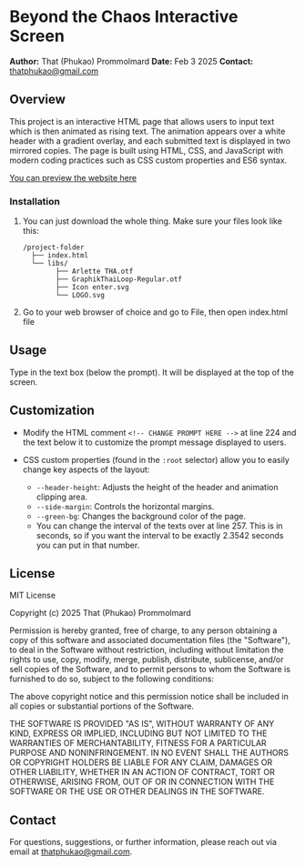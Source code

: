 # Beyond the Chaos Interactive Screen

**Author:** That (Phukao) Prommolmard
**Date:** Feb 3 2025
**Contact:** [thatphukao@gmail.com](mailto:thatphukao@gmail.com)

## Overview

This project is an interactive HTML page that allows users to input text which is then animated as rising text. The animation appears over a white header with a gradient overlay, and each submitted text is displayed in two mirrored copies. The page is built using HTML, CSS, and JavaScript with modern coding practices such as CSS custom properties and ES6 syntax.

[You can preview the website here](http://htmlpreview.github.io/?https://github.com/Thatphukao/bangkok-prompts/blob/main/index.html)

### Installation

1. You can just download the whole thing. Make sure your files look like this:

   ```
   /project-folder
     ├── index.html
     └── libs/
           ├── Arlette THA.otf
           ├── GraphikThaiLoop-Regular.otf
           ├── Icon enter.svg
           └── LOGO.svg
   ```
2. Go to your web browser of choice and go to File, then open index.html file

## Usage

Type in the text box (below the prompt). It will be displayed at the top of the screen.

## Customization

- Modify the HTML comment `<!-- CHANGE PROMPT HERE -->` at line 224 and the text below it to customize the prompt message displayed to users.
- CSS custom properties (found in the `:root` selector) allow you to easily change key aspects of the layout:

  - `--header-height`: Adjusts the height of the header and animation clipping area.
  - `--side-margin`: Controls the horizontal margins.
  - `--green-bg`: Changes the background color of the page.
  - You can change the interval of the texts over at line 257. This is in seconds, so if you want the interval to be exactly 2.3542 seconds you can put in that number.

## License

MIT License

Copyright (c) 2025 That (Phukao) Prommolmard

Permission is hereby granted, free of charge, to any person obtaining a copy
of this software and associated documentation files (the "Software"), to deal
in the Software without restriction, including without limitation the rights
to use, copy, modify, merge, publish, distribute, sublicense, and/or sell
copies of the Software, and to permit persons to whom the Software is
furnished to do so, subject to the following conditions:

The above copyright notice and this permission notice shall be included in all
copies or substantial portions of the Software.

THE SOFTWARE IS PROVIDED "AS IS", WITHOUT WARRANTY OF ANY KIND, EXPRESS OR
IMPLIED, INCLUDING BUT NOT LIMITED TO THE WARRANTIES OF MERCHANTABILITY,
FITNESS FOR A PARTICULAR PURPOSE AND NONINFRINGEMENT. IN NO EVENT SHALL THE
AUTHORS OR COPYRIGHT HOLDERS BE LIABLE FOR ANY CLAIM, DAMAGES OR OTHER
LIABILITY, WHETHER IN AN ACTION OF CONTRACT, TORT OR OTHERWISE, ARISING FROM,
OUT OF OR IN CONNECTION WITH THE SOFTWARE OR THE USE OR OTHER DEALINGS IN THE
SOFTWARE.

## Contact

For questions, suggestions, or further information, please reach out via email at [thatphukao@gmail.com](mailto:thatphukao@gmail.com).
